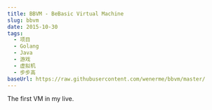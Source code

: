 ```yaml
---
title: BBVM - BeBasic Virtual Machine
slug: bbvm
date: 2015-10-30
tags:
  - 项目
  - Golang
  - Java
  - 游戏
  - 虚拟机
  - 步步高
baseUrl: https://raw.githubusercontent.com/wenerme/bbvm/master/
---
```


The first VM in my live.

<!--more-->

<!--import(https://raw.githubusercontent.com/wenerme/bbvm/master/README.md)-->
